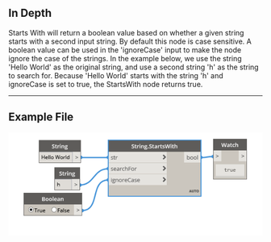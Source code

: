 ## In Depth
Starts With will return a boolean value based on whether a given string starts with a second input string. By default this node is case sensitive. A boolean value can be used in the 'ignoreCase' input to make the node ignore the case of the strings. In the example below, we use the string 'Hello World' as the original string, and use a second string 'h' as the string to search for. Because 'Hello World' starts with the string 'h' and ignoreCase is set to true, the StartsWith node returns true.
___
## Example File

![StartsWith](./DSCore.String.StartsWith_img.jpg)

